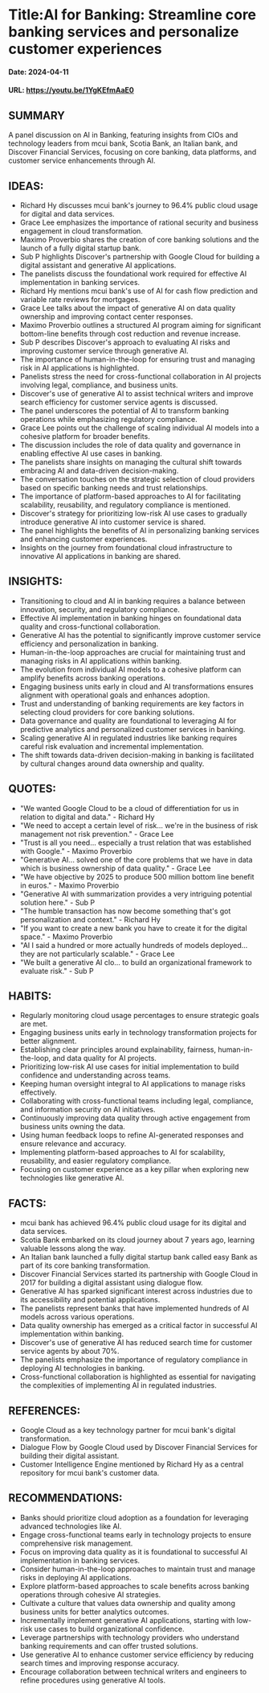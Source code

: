 # Title:AI for Banking: Streamline core banking services and personalize customer experiences
#### Date: 2024-04-11
#### URL: https://youtu.be/1YgKEfmAaE0



## SUMMARY

A panel discussion on AI in Banking, featuring insights from CIOs and technology leaders from mcui bank, Scotia Bank, an Italian bank, and Discover Financial Services, focusing on core banking, data platforms, and customer service enhancements through AI.

## IDEAS:

- Richard Hy discusses mcui bank's journey to 96.4% public cloud usage for digital and data services.
- Grace Lee emphasizes the importance of rational security and business engagement in cloud transformation.
- Maximo Proverbio shares the creation of core banking solutions and the launch of a fully digital startup bank.
- Sub P highlights Discover's partnership with Google Cloud for building a digital assistant and generative AI applications.
- The panelists discuss the foundational work required for effective AI implementation in banking services.
- Richard Hy mentions mcui bank's use of AI for cash flow prediction and variable rate reviews for mortgages.
- Grace Lee talks about the impact of generative AI on data quality ownership and improving contact center responses.
- Maximo Proverbio outlines a structured AI program aiming for significant bottom-line benefits through cost reduction and revenue increase.
- Sub P describes Discover's approach to evaluating AI risks and improving customer service through generative AI.
- The importance of human-in-the-loop for ensuring trust and managing risk in AI applications is highlighted.
- Panelists stress the need for cross-functional collaboration in AI projects involving legal, compliance, and business units.
- Discover's use of generative AI to assist technical writers and improve search efficiency for customer service agents is discussed.
- The panel underscores the potential of AI to transform banking operations while emphasizing regulatory compliance.
- Grace Lee points out the challenge of scaling individual AI models into a cohesive platform for broader benefits.
- The discussion includes the role of data quality and governance in enabling effective AI use cases in banking.
- The panelists share insights on managing the cultural shift towards embracing AI and data-driven decision-making.
- The conversation touches on the strategic selection of cloud providers based on specific banking needs and trust relationships.
- The importance of platform-based approaches to AI for facilitating scalability, reusability, and regulatory compliance is mentioned.
- Discover's strategy for prioritizing low-risk AI use cases to gradually introduce generative AI into customer service is shared.
- The panel highlights the benefits of AI in personalizing banking services and enhancing customer experiences.
- Insights on the journey from foundational cloud infrastructure to innovative AI applications in banking are shared.

## INSIGHTS:

- Transitioning to cloud and AI in banking requires a balance between innovation, security, and regulatory compliance.
- Effective AI implementation in banking hinges on foundational data quality and cross-functional collaboration.
- Generative AI has the potential to significantly improve customer service efficiency and personalization in banking.
- Human-in-the-loop approaches are crucial for maintaining trust and managing risks in AI applications within banking.
- The evolution from individual AI models to a cohesive platform can amplify benefits across banking operations.
- Engaging business units early in cloud and AI transformations ensures alignment with operational goals and enhances adoption.
- Trust and understanding of banking requirements are key factors in selecting cloud providers for core banking solutions.
- Data governance and quality are foundational to leveraging AI for predictive analytics and personalized customer services in banking.
- Scaling generative AI in regulated industries like banking requires careful risk evaluation and incremental implementation.
- The shift towards data-driven decision-making in banking is facilitated by cultural changes around data ownership and quality.

## QUOTES:

- "We wanted Google Cloud to be a cloud of differentiation for us in relation to digital and data." - Richard Hy
- "We need to accept a certain level of risk... we're in the business of risk management not risk prevention." - Grace Lee
- "Trust is all you need... especially a trust relation that was established with Google." - Maximo Proverbio
- "Generative AI... solved one of the core problems that we have in data which is business ownership of data quality." - Grace Lee
- "We have objective by 2025 to produce 500 million bottom line benefit in euros." - Maximo Proverbio
- "Generative AI with summarization provides a very intriguing potential solution here." - Sub P
- "The humble transaction has now become something that's got personalization and context." - Richard Hy
- "If you want to create a new bank you have to create it for the digital space." - Maximo Proverbio
- "AI I said a hundred or more actually hundreds of models deployed... they are not particularly scalable." - Grace Lee
- "We built a generative AI clo... to build an organizational framework to evaluate risk." - Sub P

## HABITS:

- Regularly monitoring cloud usage percentages to ensure strategic goals are met.
- Engaging business units early in technology transformation projects for better alignment.
- Establishing clear principles around explainability, fairness, human-in-the-loop, and data quality for AI projects.
- Prioritizing low-risk AI use cases for initial implementation to build confidence and understanding across teams.
- Keeping human oversight integral to AI applications to manage risks effectively.
- Collaborating with cross-functional teams including legal, compliance, and information security on AI initiatives.
- Continuously improving data quality through active engagement from business units owning the data.
- Using human feedback loops to refine AI-generated responses and ensure relevance and accuracy.
- Implementing platform-based approaches to AI for scalability, reusability, and easier regulatory compliance.
- Focusing on customer experience as a key pillar when exploring new technologies like generative AI.

## FACTS:

- mcui bank has achieved 96.4% public cloud usage for its digital and data services.
- Scotia Bank embarked on its cloud journey about 7 years ago, learning valuable lessons along the way.
- An Italian bank launched a fully digital startup bank called easy Bank as part of its core banking transformation.
- Discover Financial Services started its partnership with Google Cloud in 2017 for building a digital assistant using dialogue flow.
- Generative AI has sparked significant interest across industries due to its accessibility and potential applications.
- The panelists represent banks that have implemented hundreds of AI models across various operations.
- Data quality ownership has emerged as a critical factor in successful AI implementation within banking.
- Discover's use of generative AI has reduced search time for customer service agents by about 70%.
- The panelists emphasize the importance of regulatory compliance in deploying AI technologies in banking.
- Cross-functional collaboration is highlighted as essential for navigating the complexities of implementing AI in regulated industries.

## REFERENCES:

- Google Cloud as a key technology partner for mcui bank's digital transformation.
- Dialogue Flow by Google Cloud used by Discover Financial Services for building their digital assistant.
- Customer Intelligence Engine mentioned by Richard Hy as a central repository for mcui bank's customer data.

## RECOMMENDATIONS:

- Banks should prioritize cloud adoption as a foundation for leveraging advanced technologies like AI.
- Engage cross-functional teams early in technology projects to ensure comprehensive risk management.
- Focus on improving data quality as it is foundational to successful AI implementation in banking services.
- Consider human-in-the-loop approaches to maintain trust and manage risks in deploying AI applications.
- Explore platform-based approaches to scale benefits across banking operations through cohesive AI strategies.
- Cultivate a culture that values data ownership and quality among business units for better analytics outcomes.
- Incrementally implement generative AI applications, starting with low-risk use cases to build organizational confidence.
- Leverage partnerships with technology providers who understand banking requirements and can offer trusted solutions.
- Use generative AI to enhance customer service efficiency by reducing search times and improving response accuracy.
- Encourage collaboration between technical writers and engineers to refine procedures using generative AI tools.